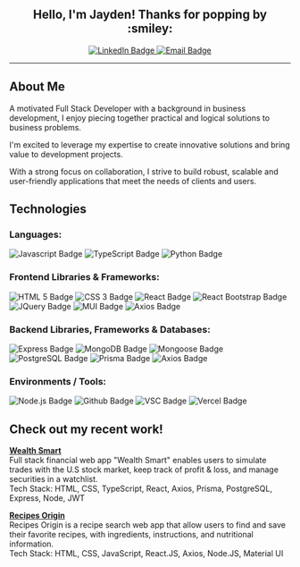 <div id="header" align="center">
   <!-- <img src="https://media.giphy.com/media/qgQUggAC3Pfv687qPC/giphy.gif" width="600" height="360"/> -->
<h2>Hello, I'm Jayden! Thanks for popping by :smiley:</h2>
</div> 
<div id="badges" align="center">
  <a href="https://www.linkedin.com/in/jaydenkeh/">
  <img src="https://img.shields.io/badge/LinkedIn-blue?style=for-the-badge&logo=linkedin&logoColor=white" alt="LinkedIn Badge"/>
    </a>
  <a href="mailto:zhaoxikeh@hotmail.com">
  <img src="https://img.shields.io/badge/Email Me-yellow?style=for-the-badge&logo=gmail&logoColor=white" alt="Email Badge"/>
    </a>
</div>

<!--
**jaydenkeh/jaydenkeh** is a ✨ _special_ ✨ repository because its `README.md` (this file) appears on your GitHub profile.
-->

---

## About Me
A motivated Full Stack Developer with a background in business development, I enjoy piecing together practical and logical solutions to business problems. 

I'm excited to leverage my expertise to create innovative solutions and bring value to development projects. 

With a strong focus on collaboration, I strive to build robust, scalable and user-friendly applications that meet the needs of clients and users.

## Technologies
### Languages:
<img src="https://img.shields.io/badge/Javascript-important?style=for-the-badge&logo=javascript&logoColor=white" alt="Javascript Badge"/> <img src="https://img.shields.io/badge/Typescript-blue?style=for-the-badge&logo=typescript&logoColor=white" alt="TypeScript Badge"/> <img src="https://img.shields.io/badge/Python-lightblue?style=for-the-badge&logo=python&logoColor=white" alt="Python Badge"/>

### Frontend Libraries & Frameworks:
<img src="https://img.shields.io/badge/HTML-orange?style=for-the-badge&logo=html5&logoColor=white" alt="HTML 5 Badge"/> <img src="https://img.shields.io/badge/CSS-yellow?style=for-the-badge&logo=css3&logoColor=white" alt="CSS 3 Badge"/> <img src="https://img.shields.io/badge/React-informational?style=for-the-badge&logo=react&logoColor=white" alt="React Badge"/> <img src="https://img.shields.io/badge/React%20Bootstrap-critical?style=for-the-badge&logo=react-bootstrap&logoColor=white" alt="React Bootstrap Badge"/> <img src="https://img.shields.io/badge/JQuery-yellow?style=for-the-badge&logo=jquery&logoColor=white" alt="JQuery Badge"/> <img src="https://img.shields.io/badge/Material UI-success?style=for-the-badge&logo=mui&logoColor=white" alt="MUI Badge"/> <img src="https://img.shields.io/badge/Axios-ff69b4?style=for-the-badge&logo=axios&logoColor=white" alt="Axios Badge"/> 

### Backend Libraries, Frameworks & Databases:
<img src="https://img.shields.io/badge/Express-lightblue?style=for-the-badge&logo=express&logoColor=white" alt="Express Badge"/> <img src="https://img.shields.io/badge/MONGODB-ff69b4?style=for-the-badge&logo=mongodb&logoColor=white" alt="MongoDB Badge"/> <img src="https://img.shields.io/badge/Mongoose-success?style=for-the-badge&logo=mongodb&logoColor=white" alt="Mongoose Badge"/> <img src="https://img.shields.io/badge/PostgreSQL-informational?style=for-the-badge&logo=postgresql&logoColor=white" alt="PostgreSQL Badge"/> <img src="https://img.shields.io/badge/Prisma-orange?style=for-the-badge&logo=prisma&logoColor=white" alt="Prisma Badge"/> <img src="https://img.shields.io/badge/Axios-ff69b4?style=for-the-badge&logo=axios&logoColor=white" alt="Axios Badge"/>

### Environments / Tools:
<img src="https://img.shields.io/badge/Node.JS-yellow?style=for-the-badge&logo=nodejs&logoColor=white" alt="Node.js Badge"/> <img src="https://img.shields.io/badge/GitHub-blueviolet?style=for-the-badge&logo=github&logoColor=white" alt="Github Badge"/> <img src="https://img.shields.io/badge/Visual%20Studio%20Code-darkgreen?style=for-the-badge&logo=visualstudiocode&logoColor=white" alt="VSC Badge"/> <img src="https://img.shields.io/badge/Vercel-informational?style=for-the-badge&logo=vercel&logoColor=white" alt="Vercel Badge"/>

## Check out my recent work!
[<strong>Wealth Smart</strong>](https://github.com/jaydenkeh/WealthSmart)<br>
Full stack financial web app "Wealth Smart" enables users to simulate trades with the U.S stock market, keep track of profit & loss, and manage securities in a watchlist.<br>
Tech Stack: HTML, CSS, TypeScript, React, Axios, Prisma, PostgreSQL, Express, Node, JWT

[<strong>Recipes Origin</strong>](https://recipes-origin.vercel.app/)<br>
Recipes Origin is a recipe search web app that allow users to find and save their favorite recipes, with ingredients, instructions, and nutritional information.<br>
Tech Stack: HTML, CSS, JavaScript, React.JS, Axios, Node.JS, Material UI
